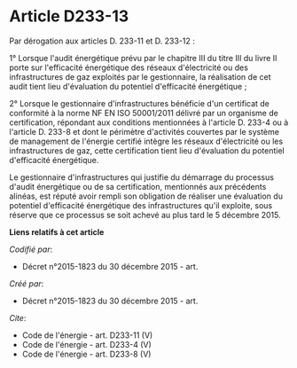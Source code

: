 # Article D233-13

Par dérogation aux articles D. 233-11 et D. 233-12 : 

1° Lorsque l'audit énergétique prévu par le chapitre III du titre III du livre II porte sur l'efficacité énergétique des
réseaux d'électricité ou des infrastructures de gaz exploités par le gestionnaire, la réalisation de cet audit tient lieu
d'évaluation du potentiel d'efficacité énergétique ; 

2° Lorsque le gestionnaire d'infrastructures bénéficie d'un certificat de conformité à la norme NF EN ISO 50001/2011 délivré
par un organisme de certification, répondant aux conditions mentionnées à l'article D. 233-4 ou à l'article D. 233-8 et dont
le périmètre d'activités couvertes par le système de management de l'énergie certifié intègre les réseaux d'électricité ou
les infrastructures de gaz, cette certification tient lieu d'évaluation du potentiel d'efficacité énergétique. 

Le gestionnaire d'infrastructures qui justifie du démarrage du processus d'audit énergétique ou de sa certification,
mentionnés aux précédents alinéas, est réputé avoir rempli son obligation de réaliser une évaluation du potentiel
d'efficacité énergétique des infrastructures qu'il exploite, sous réserve que ce processus se soit achevé au plus tard le 5
décembre 2015.

**Liens relatifs à cet article**

_Codifié par_:

  - Décret n°2015-1823 du 30 décembre 2015 - art.

_Créé par_:

  - Décret n°2015-1823 du 30 décembre 2015 - art.

_Cite_:

  - Code de l'énergie - art. D233-11 (V)
  - Code de l'énergie - art. D233-4 (V)
  - Code de l'énergie - art. D233-8 (V)
